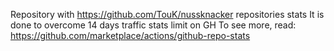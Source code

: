 Repository with https://github.com/TouK/nussknacker repositories stats
It is done to overcome 14 days traffic stats limit on GH
To see more, read: https://github.com/marketplace/actions/github-repo-stats
